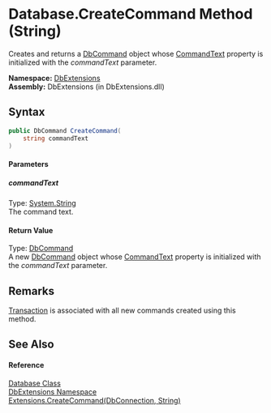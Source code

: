 Database.CreateCommand Method (String)
======================================
Creates and returns a [DbCommand][1] object whose [CommandText][2] property is initialized with the *commandText* parameter.

**Namespace:** [DbExtensions][3]  
**Assembly:** DbExtensions (in DbExtensions.dll)

Syntax
------

```csharp
public DbCommand CreateCommand(
	string commandText
)
```

#### Parameters

##### *commandText*
Type: [System.String][4]  
The command text.

#### Return Value
Type: [DbCommand][1]  
 A new [DbCommand][1] object whose [CommandText][2] property is initialized with the *commandText* parameter. 

Remarks
-------
[Transaction][5] is associated with all new commands created using this method. 

See Also
--------

#### Reference
[Database Class][6]  
[DbExtensions Namespace][3]  
[Extensions.CreateCommand(DbConnection, String)][7]  

[1]: http://msdn.microsoft.com/en-us/library/852d01k6
[2]: http://msdn.microsoft.com/en-us/library/9d2hk99t
[3]: ../README.md
[4]: http://msdn.microsoft.com/en-us/library/s1wwdcbf
[5]: Transaction.md
[6]: README.md
[7]: ../Extensions/CreateCommand_3.md